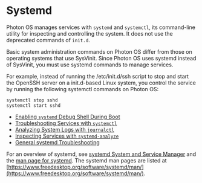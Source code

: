 # Systemd

Photon OS manages services with `systemd` and `systemctl`, its command-line utility for inspecting and controlling the system. It does not use the deprecated commands of `init.d`. 

Basic system administration commands on Photon OS differ from those on operating systems that use SysVinit. Since Photon OS uses systemd instead of SysVinit, you must use systemd commands to manage services. 

For example, instead of running the /etc/init.d/ssh script to stop and start the OpenSSH server on a init.d-based Linux system, you control the service by running the following systemctl commands on Photon OS: 

	systemctl stop sshd
	systemctl start sshd

- [Enabling `systemd` Debug Shell During Boot](enabling-systemd-debug.md) 
- [Troubleshooting Services with `systemctl`](troubleshooting-services.md)
- [Analyzing System Logs with `journalctl`](analyzing-system-logs-with-journalctl.md)
- [Inspecting Services with `systemd-analyze`](inspecting-services-with-systemd-analyze.md)
- [General systemd Troubleshooting](Troubleshooting_systemd.md)

For an overview of systemd, see [systemd System and Service Manager](https://www.freedesktop.org/wiki/Software/systemd/) and the [man page for systemd](https://www.freedesktop.org/software/systemd/man/systemd.html). The systemd man pages are listed at [https://www.freedesktop.org/software/systemd/man/](https://www.freedesktop.org/software/systemd/man/).



